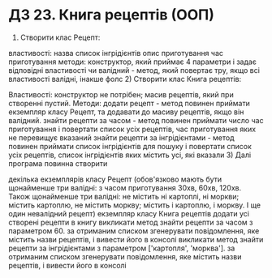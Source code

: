 # ДЗ 23. Книга рецептів (ООП)

1) Створити клас Рецепт:

властивості:
назва
список інгрідієнтів
опис приготування
час приготування
методи:
конструктор, який приймає 4 параметри і задає відповідні властивості
чи валідний - метод, який повертає тру, якщо всі властивості валідні, інакше фолс
2) Створити клас Книга рецептів:

Властивості:
конструктор не потрібен;
масив рецептів, який при створенні пустий.
Методи:
додати рецепт - метод повинен приймати екземпляр класу Рецепт, та додавати до масиву рецептів, якщо він валідний.
знайти рецепти за часом - метод повинен приймати число час приготування і повертати список усіх рецептів, час приготування яких не перевищує вказаний
знайти рецепти за інгрідієнтами - метод повинен приймати список інгрідієнтів для пошуку і повертати список усіх рецептів, список інгрідієнтів яких містить усі, які вказали
3) Далі програма повинна створити

декілька екземплярів класу Рецепт (обов'язково мають бути щонайменше три валідні: з часом приготування 30хв, 60хв, 120хв. Також щонайменше три валідні: не містить ні картоплі, ні моркви; містить картоплю, не містить моркву; містить і картоплю, і моркву. І ще один невалідний рецепт)
екземпляр класу Книга рецептів
додати усі створені рецепти в книгу
викликати метод знайти рецепти за часом з параметром 60. за отриманим списком згенерувати повідомлення, яке містить назви рецептів, і вивести його в консолі
викликати метод знайти рецепти за інгрідієнтами з параметром ['картопля', 'морква']. за отриманим списком згенерувати повідомлення, яке містить назви рецептів, і вивести його в консолі